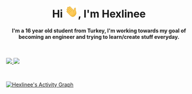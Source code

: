 <div align="center">
<h1 align="center">Hi <img width="35" src="https://github.com/Hexlinee/Hexlinee/blob/main/waving.gif">, I'm Hexlinee</h1>
<h4 align="center">I'm a 16 year old student from Turkey, I'm working towards my goal of becoming an engineer and trying to learn/create stuff everyday.</h4>
</div>

<br/>
<p align="left">
  <a href="https://github.com/Hexlinee/">
  <img width="49.5%" src="https://github-readme-stats.vercel.app/api?username=Hexlinee&show_icons=true&theme=gruvbox&hide_border=true" />
    <img width="49.5%" src="https://github-readme-streak-stats.herokuapp.com/?user=Hexlinee&theme=gruvbox&hide_border=true" />
  </a>
</p>
<br>



[![Hexlinee's Activity Graph](https://activity-graph.herokuapp.com/graph?username=Hexlinee&custom_title=Hexlinee's%20Contribution%20Graph&theme=gruvbox&bg_color=282828&hide_border=true&line=d1a01f&point=c58545)](https://github.com/Hexlinee)

